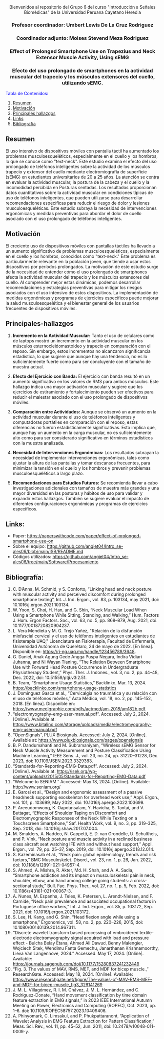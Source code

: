 <div align="center">

Bienvenidos al repositorio del Grupo 6 del curso "Introducción a Señales Biomédicas" de la Universidad Peruana Cayetano Heredia

### Profesor coordinador: Umbert Lewis De La Cruz Rodriguez  
### Coordinador adjunto: Moises Stevend Meza Rodriguez 

### Effect of Prolonged Smartphone Use on Trapezius and Neck Extensor Muscle Activity, Using sEMG
### Efecto del uso prolongado de smartphones en la actividad muscular del trapecio y los músculos extensores del cuello, utilizando sEMG.

</div>
<span style="color:blue">Tabla de Contenidos:</span>

1. [Resumen](#resumen)
2. [Motivación](#motivación)
3. [Principales hallazgos](#principales-hallazgos)
4. [Links](#links)
5. [Bibliografía](#bibliografía)

## Resumen

El uso intensivo de dispositivos móviles con pantalla táctil ha aumentado los problemas musculoesqueléticos, especialmente en el cuello y los hombros, lo que se conoce como "text-neck". Este estudio examina el efecto del uso prolongado de teléfonos inteligentes sobre la actividad de los músculos trapecio y extensor del cuello mediante electromiografía de superficie (sEMG) en estudiantes universitarios de 20 a 25 años. La atención se centra en evaluar la actividad muscular, la postura de la cabeza y el cuello y la incomodidad percibida en Posturas sentadas. Los resultados proporcionan datos cuantitativos sobre la actividad muscular en condiciones típicas de uso de teléfonos inteligentes, que pueden utilizarse para desarrollar recomendaciones específicas para reducir el riesgo de dolor y lesiones musculoesqueléticas. Este estudio subraya la necesidad de intervenciones ergonómicas y medidas preventivas para abordar el dolor de cuello asociado con el uso prolongado de teléfonos inteligentes.

## Motivación

El creciente uso de dispositivos móviles con pantallas táctiles ha llevado a un aumento significativo de problemas musculoesqueléticos, especialmente en el cuello y los hombros, conocidos como "text-neck." Este problema es particularmente relevante en la población joven, que tiende a usar estos dispositivos por períodos prolongados. La motivación de este estudio surge de la necesidad de entender cómo el uso prolongado de smartphones afecta la actividad muscular del trapecio y los músculos extensores del cuello. Al comprender mejor estas dinámicas, podemos desarrollar recomendaciones y estrategias preventivas para mitigar los riesgos asociados con el uso intensivo de estos dispositivos. La implementación de medidas ergonómicas y programas de ejercicios específicos puede mejorar la salud musculoesquelética y el bienestar general de los usuarios frecuentes de dispositivos móviles.

## Principales-hallazgos

1. **Incremento en la Actividad Muscular:** Tanto el uso de celulares como de laptops mostró un incremento en la actividad muscular en los músculos esternocleidomastoideo y trapecio en comparación con el reposo. Sin embargo, estos incrementos no alcanzaron significancia estadística, lo que sugiere que aunque hay una tendencia, no es lo suficientemente fuerte como para ser concluyente con el tamaño de muestra actual.

2. **Efecto del Ejercicio con Banda:** El ejercicio con banda resultó en un aumento significativo en los valores de RMS para ambos músculos. Este hallazgo indica una mayor activación muscular y sugiere que los ejercicios de estiramiento y fortalecimiento pueden ser efectivos para reducir el malestar asociado con el uso prolongado de dispositivos móviles.
3. **Comparación entre Actividades:** Aunque se observó un aumento en la actividad muscular durante el uso de teléfonos inteligentes y computadoras portátiles en comparación con el reposo, estas diferencias no fueron estadísticamente significativas. Esto implica que, aunque hay un aumento en la carga muscular, no es suficientemente alto como para ser considerado significativo en términos estadísticos con la muestra analizada.

4. **Necesidad de Intervenciones Ergonómicas:** Los resultados subrayan la necesidad de implementar intervenciones ergonómicas, tales como ajustar la altura de las pantallas y tomar descansos frecuentes, para minimizar la tensión en el cuello y los hombros y prevenir problemas musculoesqueléticos a largo plazo.

5. **Recomendaciones para Estudios Futuros:** Se recomienda llevar a cabo investigaciones adicionales con tamaños de muestra más grandes y una mayor diversidad en las posturas y hábitos de uso para validar y expandir estos hallazgos. También se sugiere evaluar el impacto de diferentes configuraciones ergonómicas y programas de ejercicios específicos.

## Links:
- Paper: https://paperswithcode.com/paper/effect-of-prolonged-smartphone-use-on
- Sobre el equipo: https://github.com/angiet04/Intro_se-ales06/blob/main/ISB/README.md 
- Códigos utilizados: https://github.com/angiet04/Intro_se-ales06/tree/main/Software/Procesamiento

## Bibliografía:
1. C. D’Anna, M. Schmid, y S. Conforto, “Linking head and neck posture with muscular activity and perceived discomfort during prolonged smartphone texting”, Int. J. Ind. Ergon., vol. 83, p. 103134, may 2021, doi: 10.1016/j.ergon.2021.103134. 
2. W. Yoon, S. Choi, H. Han, and G. Shin, “Neck Muscular Load When Using a Smartphone While Sitting, Standing, and Walking,” Hum. Factors J. Hum. Ergon Factors. Soc., vol. 63, no. 5, pp. 868–879, Aug. 2021, doi: 10.1177/0018720820904237.
3. L. Vera Mendieta y M. G. Trejo Yañez, "Relación de la disfunción miofascial cervical y el uso de teléfonos inteligentes en estudiantes de fisioterapia UAQ," Licenciatura en Fisioterapia, Facultad de Enfermería, Universidad Autónoma de Querétaro, 24 de mayo de 2022. [En línea]. Disponible en: https://ri-ng.uaq.mx/handle/123456789/3648.
4. G. Daniel, Anak Agung Gede Angga Puspa Negara, Indira Vidiari Juhanna, and Ni Wayan Tianing, “The Relation Between Smartphone Use with Forward Head Posture Occurrence in Undergraduate Physiotherapy Student,” Phys. Ther. J. Indones., vol. 3, no. 2, pp. 44–48, Dec. 2022, doi: 10.51559/ptji.v3i2.51.
5. B. Team, “Smartphone Usage Statistics,” Backlinko, Mar. 13, 2024. https://backlinko.com/smartphone-usage-statistics
6. J. Domínguez Gasca et al., “Cervicalgia no traumática y su relación con el uso de teléfonos móviles,” Acta Médica, vol. 18, no. 2, pp. 145-152, 2018. [En línea]. Disponible en: https://www.medigraphic.com/pdfs/actmed/am-2018/am182b.pdf.
7. “electromyography-emg-user-manual.pdf”. Accessed: July 2, 2024. [Online]. Available at: https://www.bitalino.com/storage/uploads/media/electromyography-emg-user-manual.pdf
8. “OpenSignals”, PLUX Biosignals. Accessed: July 2, 2024. [Online]. Available at: https://www.pluxbiosignals.com/pages/opensignals
9. B. P. Dandumahanti and M. Subramaniyam, “Wireless sEMG Sensor for Neck Muscle Activity Measurement and Posture Classification Using Machine Learning,” IEEE Sens. J., vol. 23, no. 24, pp. 31220–31228, Dec. 2023, doi: 10.1109/JSEN.2023.3329383.
10. “Standards-for-Reporting-EMG-Data.pdf”. Accessed: July 2, 2024. [Online]. Available at: https://isek.org/wp-content/uploads/2015/05/Standards-for-Reporting-EMG-Data.pdf
11. “Welcome to SENIAM.” Accessed: May 18, 2024. [Online]. Available: http://www.seniam.org/
12. E. Garosi et al., “Design and ergonomic assessment of a passive head/neck supporting exoskeleton for overhead work use,” Appl. Ergon., vol. 101, p. 103699, May 2022, doi: 10.1016/j.apergo.2022.103699.
13. P. Areeudomwong, K. Oapdunsalam, Y. Havicha, S. Tantai, and V. Buttagat, “Effects of Shoulder Taping on Discomfort and Electromyographic Responses of the Neck While Texting on a Touchscreen Smartphone,” Saf. Health Work, vol. 9, no. 3, pp. 319–325, Sep. 2018, doi: 10.1016/j.shaw.2017.07.004.
14. M. Smulders, A. Naddeo, N. Cappetti, E. D. van Grondelle, U. Schultheis, and P. Vink, “Neck posture and muscle activity in a reclined business class aircraft seat watching IFE with and without head support,” Appl. Ergon., vol. 79, pp. 25–37, Sep. 2019, doi: 10.1016/j.apergo.2018.12.014.
15. S. Kazeminasab et al., “Neck pain: global epidemiology, trends and risk factors,” BMC Musculoskelet. Disord., vol. 23, no. 1, p. 26, Jan. 2022, doi: 10.1186/s12891-021-04957-4. 
16. S. Ahmed, A. Mishra, R. Akter, Md. H. Shah, and A. A. Sadia, “Smartphone addiction and its impact on musculoskeletal pain in neck, shoulder, elbow, and hand among college going students: a cross-sectional study,” Bull. Fac. Phys. Ther., vol. 27, no. 1, p. 5, Feb. 2022, doi: 10.1186/s43161-021-00067-3. 
17. A. Nunes, M. Espanha, J. Teles, K. Petersen, L. Arendt-Nielsen, and F. Carnide, “Neck pain prevalence and associated occupational factors in Portuguese office workers,” Int. J. Ind. Ergon., vol. 85, p. 103172, Sep. 2021, doi: 10.1016/j.ergon.2021.103172.
18. S. Lee, H. Kang, and G. Shin, “Head flexion angle while using a smartphone,” Ergonomics, vol. 58, no. 2, pp. 220–226, 2015, doi: 10.1080/00140139.2014.967311.
19. “Discrete wavelet transform based processing of embroidered textile-electrode electromyography signal acquired with load and pressure effect - Bulcha Belay Etana, Ahmed Ali Dawud, Benny Malengier, Wojciech Sitek, Wendimu Fanta Gemechu, Janarthanan Krishnamoorthy, Lieva Van Langenhove, 2024.” Accessed: May 17, 2024. [Online]. Available: https://journals.sagepub.com/doi/10.1177/15280837241232449
20. “Fig. 3. The values of MAV, RMS, MEF, and MDF for bicep muscle.,” ResearchGate. Accessed: May 18, 2024. [Online]. Available: https://www.researchgate.net/figure/The-values-of-MAV-RMS-MEF-and-MDF-for-bicep-muscle_fig3_328141269
21. J. M. L. Villagómez, R. I. M. Chávez, J. M. L. Hernández, and C. Rodriguez-Donate, “Hand movement classification by time domain feature extraction in EMG signals,” in 2023 IEEE International Autumn Meeting on Power, Electronics and Computing (ROPEC), Oct. 2023, pp. 1–6. doi: 10.1109/ROPEC58757.2023.10409406.
22. A. Phinyomark, C. Limsakul, and P. Phukpattaranont, “Application of Wavelet Analysis in EMG Feature Extraction for Pattern Classification,” Meas. Sci. Rev., vol. 11, pp. 45–52, Jun. 2011, doi: 10.2478/v10048-011-0009-y.


